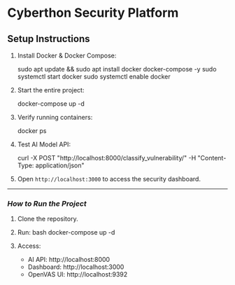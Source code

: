 # Cyberthon Security Platform

## Setup Instructions

1. Install Docker & Docker Compose:

   
   sudo apt update && sudo apt install docker docker-compose -y
   sudo systemctl start docker
   sudo systemctl enable docker
   

2. Start the entire project:

   
   docker-compose up -d
   

3. Verify running containers:

   
   docker ps
   

4. Test AI Model API:

   
   curl -X POST "http://localhost:8000/classify_vulnerability/" -H "Content-Type: application/json"
   

5. Open `http://localhost:3000` to access the security dashboard.


---

### *How to Run the Project*
1. Clone the repository.
2. Run:
   bash
   docker-compose up -d
   
3. Access:
   - AI API: http://localhost:8000
   - Dashboard: http://localhost:3000
   - OpenVAS UI: http://localhost:9392